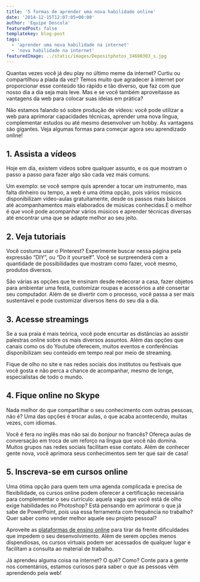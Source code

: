 ```yaml
---
title: '5 formas de aprender uma nova habilidade online'
date: '2014-12-15T12:07:05+00:00'
author: 'Equipe Descola'
featuredPost: false
templatekey: blog-post
tags:
  - 'aprender uma nova habilidade na internet'
  - 'nova habilidade na internet'
featuredImage: ../static/images/Depositphotos_34690303_s.jpg
---
```


Quantas vezes você já deu play no último meme da internet? Curtiu ou compartilhou a piada da vez? Temos muito que agradecer à internet por proporcionar esse conteúdo tão rápido e tão diverso, que faz com que nosso dia a dia seja mais leve. Mas e se você também aproveitasse as vantagens da web para colocar suas ideias em prática?

Não estamos falando só sobre produção de vídeos: você pode utilizar a web para aprimorar capacidades técnicas, aprender uma nova língua, complementar estudos ou até mesmo desenvolver um hobby. As vantagens são gigantes. Veja algumas formas para começar agora seu aprendizado online!

## **1. Assista a vídeos**

Hoje em dia, existem vídeos sobre qualquer assunto, e os que mostram o passo a passo para fazer algo são cada vez mais comuns.

Um exemplo: se você sempre quis aprender a tocar um instrumento, mas falta dinheiro ou tempo, a web é uma ótima opção, pois vários músicos disponibilizam vídeo-aulas gratuitamente, desde os passos mais básicos até acompanhamentos mais elaborados de músicas conhecidas.E o melhor é que você pode acompanhar vários músicos e aprender técnicas diversas até encontrar uma que se adapte melhor ao seu jeito.

## **2. Veja tutoriais**

Você costuma usar o Pinterest? Experimente buscar nessa página pela expressão “DIY”, ou “Do it yourself”. Você se surpreenderá com a quantidade de possibilidades que mostram como fazer, você mesmo, produtos diversos.

São várias as opções que te ensinam desde redecorar a casa, fazer objetos para ambientar uma festa, customizar roupas e acessórios a até consertar seu computador. Além de se divertir com o processo, você passa a ser mais sustentável e pode customizar diversos itens do seu dia a dia.

## **3. Acesse streamings**

Se a sua praia é mais teórica, você pode encurtar as distâncias ao assistir palestras online sobre os mais diversos assuntos. Além das opções que canais como os do Youtube oferecem, muitos eventos e conferências disponibilizam seu conteúdo em tempo real por meio de streaming.

Fique de olho no site e nas redes sociais dos institutos ou festivais que você gosta e não perca a chance de acompanhar, mesmo de longe, especialistas de todo o mundo.

## **4. Fique online no Skype**

Nada melhor do que compartilhar o seu conhecimento com outras pessoas, não é? Uma das opções é trocar aulas, o que acaba acontecendo, muitas vezes, com idiomas.

Você é fera no inglês mas não sai do _bonjour_ no francês? Ofereça aulas de conversação em troca de um reforço na língua que você não domina. Muitos grupos nas redes sociais facilitam esse contato. Além de conhecer gente nova, você aprimora seus conhecimentos sem ter que sair de casa!

## **5. Inscreva-se em cursos online**

Uma ótima opção para quem tem uma agenda complicada e precisa de flexibilidade, os cursos online podem oferecer a certificação necessária para complementar o seu currículo: aquela vaga que você está de olho exige habilidades no Photoshop? Está pensando em aprimorar o que já sabe de PowerPoint, pois usa essa ferramenta com frequência no trabalho? Quer saber como vender melhor aquele seu projeto pessoal?

Aproveite as [plataformas de ensino online](http://descola.org/) para tirar da frente dificuldades que impedem o seu desenvolvimento. Além de serem opções menos dispendiosas, os cursos virtuais podem ser acessados de qualquer lugar e facilitam a consulta ao material de trabalho.

Já aprendeu alguma coisa na internet? O quê? Como? Conte para a gente nos comentários, estamos curiosos para saber o que as pessoas vêm aprendendo pela web!
